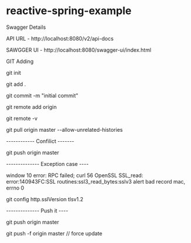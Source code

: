 # reactive-spring-example

Swagger Details

API URL  - http://localhost:8080/v2/api-docs

SAWGGER UI - http://localhost:8080/swagger-ui/index.html



GIT Adding

git init

git add .

git commit -m "initial commit"

git remote add origin <remote repository URL>

git remote -v

git pull origin master --allow-unrelated-histories

------------ Confilict -------

git push origin master  

-------------- Exception case ----

window 10 error: RPC failed; curl 56 OpenSSL SSL_read: error:140943FC:SSL routines:ssl3_read_bytes:sslv3 alert bad record mac, errno 0

git config http.sslVersion tlsv1.2

-------------- Push it ----

git push origin master 

git push -f origin master // force update